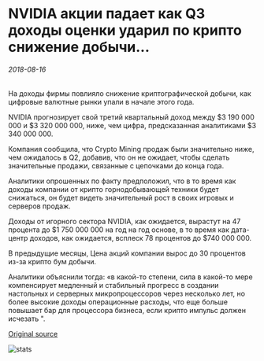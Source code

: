 # NVIDIA акции падает как Q3 доходы оценки ударил по крипто снижение добычи...

###### 2018-08-16

На доходы фирмы повлияло снижение криптографической добычи, как цифровые валютные рынки упали в начале этого года.

NVIDIA прогнозирует свой третий квартальный доход между $3 190 000 000 и $3 320 000 000, ниже, чем цифра, предсказанная аналитиками $3 340 000 000.

Компания сообщила, что Crypto Mining продаж были значительно ниже, чем ожидалось в Q2, добавив, что он не ожидает, чтобы сделать значительные продажи, связанные с цепочками до конца года.

Аналитики опрошенных по факту предположил, что в то время как доходы компании от крипто горнодобывающей техники будет снижаться, он будет видеть значительный рост в своих игровых и серверов продаж.

Доходы от игорного сектора NVIDIA, как ожидается, вырастут на 47 процента до $1 750 000 000 на год на год основе, в то время как дата-центр доходов, как ожидается, всплеск 78 процентов до $740 000 000.

В предыдущие месяцы, Цена акций компании вырос до 30 процентов из-за крипто бум добычи.

Аналитики объяснили тогда: «в какой-то степени, сила в какой-то мере компенсирует медленный и стабильный прогресс в создании настольных и серверных микропроцессоров через несколько лет, но более высокие доходы операционные расходы, что еще больше повышает бар для процессора бизнеса, если крипто импульс должен исчезать ".

[Original source](https://cointelegraph.com/news/nvidia-stock-falls-as-q3-revenue-estimates-hit-by-crypto-mining-decline)

![stats](https://c.statcounter.com/11760860/0/a89fa40b/1/ "stats")